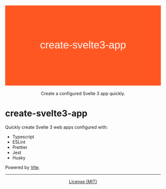 ![banner](https://raw.githubusercontent.com/IogaMaster/create-svelte3-app/main/banner.png)

<p align="center">Create a configured Svelte 3 app quickly.</p>

# create-svelte3-app

Quickly create Svelte 3 web apps configured with:

-   Typescript
-   ESLint
-   Prettier
-   Jest
-   Husky

Powered by [Vite](https://vitejs.dev).

---

<div align="center">

[License (MIT)](https://github.com/IogaMaster/create-svelte3-app/blob/main/LICENSE)

</div>
